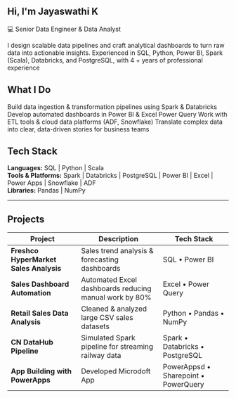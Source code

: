 ## Hi, I'm Jayaswathi K

💻 Senior Data Engineer & Data Analyst

I design scalable data pipelines and craft analytical dashboards to turn raw data into actionable insights.
Experienced in SQL, Python, Power BI, Spark (Scala), Databricks, and PostgreSQL, with 4 + years of professional experience

## What I Do

Build data ingestion & transformation pipelines using Spark & Databricks
Develop automated dashboards in Power BI & Excel Power Query
Work with ETL tools & cloud data platforms (ADF, Snowflake)
Translate complex data into clear, data-driven stories for business teams

## Tech Stack

**Languages:** SQL | Python | Scala  
**Tools & Platforms:** Spark | Databricks | PostgreSQL | Power BI | Excel | Power Apps | Snowflake | ADF  
**Libraries:** Pandas | NumPy  

---

## Projects

| Project | Description | Tech Stack |
|---------|-------------|------------|
| **Freshco HyperMarket Sales Analysis** | Sales trend analysis & forecasting dashboards | SQL  • Power BI |
| **Sales Dashboard Automation** | Automated Excel dashboards reducing manual work by 80% | Excel • Power Query |
| **Retail Sales Data Analysis** | Cleaned & analyzed large CSV sales datasets | Python • Pandas • NumPy |
| **CN DataHub Pipeline** | Simulated Spark pipeline for streaming railway data | Spark • Databricks • PostgreSQL |
| **App Building with PowerApps** | Developed Microdoft App  | PowerAppsd • Sharepoint • PowerQuery |



